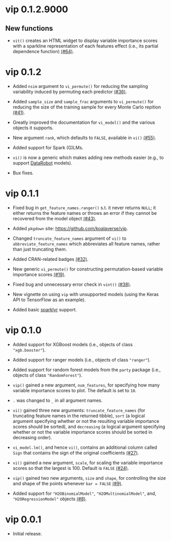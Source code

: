 # vip 0.1.2.9000

## New functions

* `vit()` creates an HTML widget to display variable importance scores with a sparkline representation of each features effect (i.e., its partial dependence function) [(#64)](https://github.com/koalaverse/vip/issues/64).


# vip 0.1.2

* Added `nsim` argument to `vi_permute()` for reducing the sampling variability induced by permuting each predictor [(#36)](https://github.com/koalaverse/vip/issues/36).

* Added `sample_size` and `sample_frac` arguments to `vi_permute()` for reducing the size of the training sample for every Monte Carlo repition [(#41)](https://github.com/koalaverse/vip/issues/41).

* Greatly improved the documentation for `vi_model()` and the various objects it supports.

* New argument `rank`, which defaults to `FALSE`, available in `vi()` [(#55)](https://github.com/koalaverse/vip/issues/55).

* Added support for Spark (G)LMs.

* `vi()` is now a generic which makes adding new methods easier (e.g., to support [DataRobot](https://www.datarobot.com/) models).

* Bux fixes.


# vip 0.1.1

* Fixed bug in `get_feature_names.ranger()` s.t. it never returns `NULL`; it either returns the feature names or throws an error if they cannot be recovered from the model object [(#43)](https://github.com/koalaverse/vip/issues/43).

* Added `pkgdown` site: https://github.com/koalaverse/vip.

* Changed `truncate_feature_names` argument of `vi()` to `abbreviate_feature_names` which abbreviates all feature names, rather than just truncating them.

* Added CRAN-related badges [(#32)](https://github.com/koalaverse/vip/issues/32).

* New generic `vi_permute()` for constructing permutation-based variable importance scores [(#19)](https://github.com/koalaverse/vip/issues/19).

* Fixed bug and unnecessary error check in `vint()` [(#38)](https://github.com/koalaverse/vip/issues/38).

* New vignette on using `vip` with unsupported models (using the Keras API to TensorFlow as an example).

* Added basic [sparklyr](http://spark.rstudio.com/mlib/) support.


# vip 0.1.0

* Added support for XGBoost models (i.e., objects of class `"xgb.booster"`).

* Added support for ranger models (i.e., objects of class `"ranger"`).

* Added support for random forest models from the `party` package (i.e., objects of class `"RandomForest"`).

* `vip()` gained a new argument, `num_features`, for specifying how many variable importance scores to plot. The default is set to `10`.

* `.` was changed to `_` in all argument names.

* `vi()` gained three new arguments: `truncate_feature_names` (for truncating feature names in the returned tibble), `sort` (a logical argument specifying whether or not the resulting variable importance scores should be sorted), and `decreasing` (a logical argument specifying whether or not the variable importance scores should be sorted in decreasing order).

* `vi_model.lm()`, and hence `vi()`, contains an additional column called `Sign` that contains the sign of the original coefficients [(#27)](https://github.com/koalaverse/vip/issues/27).

* `vi()` gained a new argument, `scale`, for scaling the variable importance scores so that the largest is 100. Default is `FALSE` [(#24)](https://github.com/koalaverse/vip/issues/24). 

* `vip()` gained two new arguments, `size` and `shape`, for controlling the size and shape of the points whenever `bar = FALSE` [(#9)](https://github.com/koalaverse/vip/issues/9).

* Added support for `"H2OBinomialModel"`, `"H2OMultinomialModel"`, and, `"H2ORegressionModel"` objects [(#8)](https://github.com/koalaverse/vip/issues/8).


# vip 0.0.1

* Initial release.
